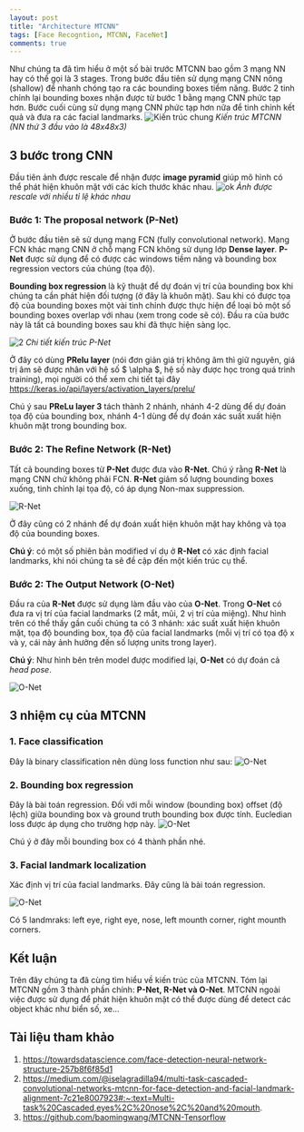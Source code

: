 ```yaml
---
layout: post
title: "Architecture MTCNN"
tags: [Face Recogntion, MTCNN, FaceNet]
comments: true
---
```


Như chúng ta đã tìm hiểu ở một số bài trước MTCNN bao gồm 3 mạng NN hay có thể gọi là 3 stages. Trong bước đầu tiên sử dụng mạng CNN nông (shallow) để nhanh chóng tạo ra các bounding boxes tiềm năng. Bước 2 tinh chỉnh lại bounding boxes nhận được từ bước 1 bằng mạng CNN phức tạp hơn. Bước cuối cùng sử dụng mạng CNN phức tạp hơn nữa để tinh chỉnh kết quả và đưa ra các facial landmarks.
![Kiến trúc chung](Architecture_MTCNN/0.webp)
*Kiến trúc MTCNN (NN thứ 3 đầu vào là 48x48x3)*

## 3 bước trong CNN
Đầu tiên ảnh được rescale để nhận được **image pyramid** giúp mô hình có thể phát hiện khuôn mặt với các kích thước khác nhau.
![ok](Architecture_MTCNN/0.png)
*Ảnh được rescale với nhiều tỉ lệ khác nhau* 

### Bước 1: The proposal network (P-Net)
Ở bước đầu tiên sẽ sử dụng mạng FCN (fully convolutional network). Mạng FCN khác mạng CNN ở chỗ mạng FCN không sử dụng lớp **Dense layer**. **P-Net** được sử dụng để có được các windows tiềm năng và bounding box regression vectors của chúng (tọa độ).

**Bounding box regression** là kỹ thuật để dự đoán vị trí của bounding box khi chúng ta cần phát hiện đối tượng (ở đây là khuôn mặt). Sau khi có được tọa độ của bounding boxes một vài tinh chỉnh được thực hiện để loại bỏ một số bounding boxes overlap với nhau (xem trong code sẽ có). Đầu ra của bước này là tất cả bounding boxes sau khi đã thực hiện sàng lọc.

![2](Architecture_MTCNN/2.png)
*Chi tiết kiến trúc P-Net*

Ở đây có dùng **PRelu layer** (nói đơn giản giá trị không âm thì giữ nguyên, giá trị âm sẽ được nhân với hệ số $ \alpha $, hệ số này được học trong quá trình training), mọi người có thể xem chi tiết tại đây https://keras.io/api/layers/activation_layers/prelu/

Chú ý sau **PReLu layer 3** tách thành 2 nhánh, nhánh 4-2 dùng để dự đoán tọa độ của bounding box, nhánh 4-1 dùng để dự đoán xác suất xuất hiện khuôn mặt trong bounding box.

### Bước 2: The Refine Network (R-Net)
Tất cả bounding boxes từ **P-Net** được đưa vào **R-Net**. Chú ý rằng **R-Net** là mạng CNN chứ không phải FCN. **R-Net** giảm số lượng bounding boxes xuống, tinh chỉnh lại tọa độ, có áp dụng Non-max suppression.

![R-Net](Architecture_MTCNN/3.png)

Ở đây cũng có 2 nhánh để dự đoán xuất hiện khuôn mặt hay không và tọa độ của bounding boxes. 

**Chú ý**: có một số phiên bản modified ví dụ ở **R-Net** có xác định facial landmarks, khi nói chúng ta sẽ đề cập đến một kiến trúc cụ thể.

### Bước 2: The Output Network (O-Net)
Đầu ra của **R-Net** được sử dụng làm đầu vào của **O-Net**. Trong **O-Net** có đưa ra vị trí của facial landmarks (2 mắt, mũi, 2 vị trí của miệng). Như hình trên có thể thấy gần cuối chúng ta có 3 nhánh: xác suất xuất hiện khuôn mặt, tọa độ bounding box, tọa độ của facial landmarks (mỗi vị trí có tọa độ x và y, cái này ảnh hưởng đến số lượng units trong layer).

**Chú ý**: Như hình bên trên model được modified lại, **O-Net** có dự đoán cả *head pose*. 

![O-Net](Architecture_MTCNN/4.png)

## 3 nhiệm cụ của MTCNN
### 1. Face classification
Đây là binary classification nên dùng loss function như sau:
![O-Net](Architecture_MTCNN/0.jpeg)

### 2. Bounding box regression

Đây là bài toán regression. Đối với mỗi window (bounding box) offset (độ lệch) giữa bounding box và ground truth bounding box được tính. Eucledian loss được áp dụng cho trường hợp này.
![O-Net](Architecture_MTCNN/1.jpeg)

Chú ý ở đây mỗi bounding box có 4 thành phần nhé.

### 3. Facial landmark localization
Xác định vị trí của facial landmarks. Đây cũng là bài toán regression.

![O-Net](Architecture_MTCNN/2.jpeg)

Có 5 landmraks: left eye, right eye, nose, left mounth corner, right mounth corners.

## Kết luận
Trên đây chúng ta đã cùng tìm hiểu về kiến trúc của MTCNN. Tóm lại MTCNN gồm 3 thành phần chính: **P-Net, R-Net và O-Net**.
MTCNN ngoài việc được sử dụng để phát hiện khuôn mặt có thể được dùng để detect các object khác như biển số, xe...

## Tài liệu tham khảo
1. https://towardsdatascience.com/face-detection-neural-network-structure-257b8f6f85d1
2. https://medium.com/@iselagradilla94/multi-task-cascaded-convolutional-networks-mtcnn-for-face-detection-and-facial-landmark-alignment-7c21e8007923#:~:text=Multi-task%20Cascaded,eyes%2C%20nose%2C%20and%20mouth.
3. https://github.com/baomingwang/MTCNN-Tensorflow 

